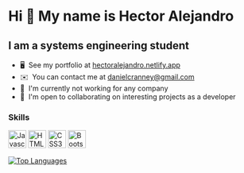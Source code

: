 Hi 👋 My name is Hector Alejandro
===============================

I am a systems engineering student
-----------------------------

*   🖥️  See my portfolio at [hectoralejandro.netlify.app](https://hectoralejandro.netlify.app/)
*   ✉️  You can contact me at [danielcranney@gmail.com](mailto:danielcranney@gmail.com)
*   🚀  I'm currently not working for any company
*   🤝  I'm open to collaborating on interesting projects as a developer
    
### Skills
<p align="left">
    <a href="https://developer.mozilla.org/en-US/docs/Web/JavaScript" target="_blank" rel="noreferrer"><img src="https://raw.githubusercontent.com/danielcranney/readme-generator/main/public/icons/skills/javascript-colored.svg" width="36" height="36" alt="Javascript" /></a>
    <a href="https://developer.mozilla.org/en-US/docs/Glossary/HTML5" target="_blank" rel="noreferrer"><img src="https://raw.githubusercontent.com/danielcranney/readme-generator/main/public/icons/skills/html5-colored.svg" width="36" height="36" alt="HTML5" /></a>
    <a href="https://www.w3.org/TR/CSS/#css" target="_blank" rel="noreferrer"><img src="https://raw.githubusercontent.com/danielcranney/readme-generator/main/public/icons/skills/css3-colored.svg" width="36" height="36" alt="CSS3" /></a>
    <a href="https://getbootstrap.com/" target="_blank" rel="noreferrer"><img src="https://raw.githubusercontent.com/danielcranney/readme-generator/main/public/icons/skills/bootstrap-colored.svg" width="36" height="36" alt="Bootstrap" /></a>
</p>

<a href="https://github.com/Hector2221" align="center">
    <img src="https://github-readme-stats.vercel.app/api/top-langs/?username=Hector2221langs_count=10&title_color=0891b2&text_color=ffffff icon_color=0891b2&bg_color=1c1917&hide_border=true&locale=en&custom_title=Top%20%Languages" alt="Top Languages" />
</a>